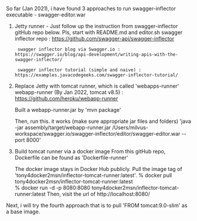 So far (Jan 2021), i have found 3 approaches to run swagger-inflector executable - swagger-editor.war

1. Jetty runner - Just follow up the instruction from swagger-inflector gitHub repo below. Pls, start with README.md and editor.sh
        swagger inflector repo : https://github.com/swagger-api/swagger-inflector
        
        swagger inflector blog via Swagger.io : https://swagger.io/blog/api-development/writing-apis-with-the-swagger-inflector/

        swagger inflector tutorial (simple and naive) : https://examples.javacodegeeks.com/swagger-inflector-tutorial/

2. Replace Jetty with tomcat runner, which is called 'webapps-runner' 
    webapp-runner (By Jan 2022, tomcat v8.5) : https://github.com/heroku/webapp-runner

    Built a webapp-runner.jar by 'mvn package'
    
    Then, run this. it works (make sure appropriate jar files and folders)
    'java -jar assembly/target/webapp-runner.jar /Users/milvus-workspace/swagger.io/swagger-inflector/editor/swagger-editor.war  --port 8000'

3. Build tomcat runner via a docker image
    From this gitHub repo, Dockerfile can be found as 'Dockerfile-runner'

    The docker image stays in Docker Hub publicly. Pull the image tag of 'tony4docker2msn/inflector-tomcat-runner:latest'. 
    % docker pull tony4docker2msn/inflector-tomcat-runner:latest   
    % docker run -d -p 8080:8080 tony4docker2msn/inflector-tomcat-runner:latest
    Then, visit the url of http://localhost:8080/

Next, i will try the fourth approach that is to pull 'FROM tomcat:9.0-slim' as a base image. 



